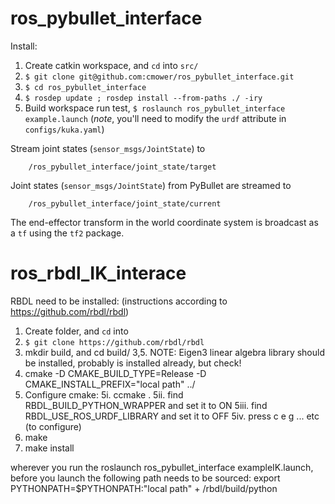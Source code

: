 # ros_pybullet_interface

Install:
1. Create catkin workspace, and `cd` into `src/`
1. `$ git clone git@github.com:cmower/ros_pybullet_interface.git`
1. `$ cd ros_pybullet_interface`
1. `$ rosdep update ; rosdep install --from-paths ./ -iry`
1. Build workspace run test, `$ roslaunch ros_pybullet_interface example.launch` (*note*, you'll need to modify the `urdf` attribute in `configs/kuka.yaml`)

Stream joint states (`sensor_msgs/JointState`) to
```
    /ros_pybullet_interface/joint_state/target
```

Joint states (`sensor_msgs/JointState`) from PyBullet are streamed to
```
    /ros_pybullet_interface/joint_state/current
```

The end-effector transform in the world coordinate system is broadcast as a `tf` using the `tf2` package.


# ros_rbdl_IK_interace

RBDL need to be installed: (instructions according to https://github.com/rbdl/rbdl)
1. Create folder, and `cd` into 
2. `$ git clone https://github.com/rbdl/rbdl`
3. mkdir build, and cd build/ 
3,5.  NOTE:  Eigen3 linear algebra library should be installed, probably is installed already, but check!  
4. cmake -D CMAKE_BUILD_TYPE=Release -D CMAKE_INSTALL_PREFIX="local path" ../ 
5. Configure cmake:
    5i.   ccmake .
    5ii.  find RBDL_BUILD_PYTHON_WRAPPER  and set it to ON 
    5iii. find RBDL_USE_ROS_URDF_LIBRARY  and set it to OFF
    5iv.  press c e g ... etc (to configure)
5. make 
6. make install 

wherever you run the roslaunch ros_pybullet_interface exampleIK.launch, before you launch the following path needs to be sourced:
export PYTHONPATH=$PYTHONPATH:"local path" + /rbdl/build/python





